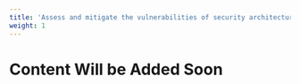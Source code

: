 ```yaml
---
title: 'Assess and mitigate the vulnerabilities of security architectures, designs, and solution elements'
weight: 1
---
```


# Content Will be Added Soon
